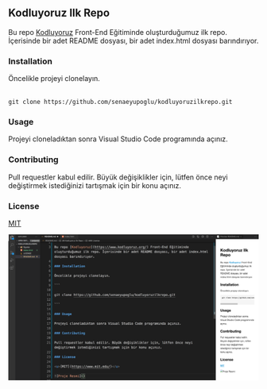 ## Kodluyoruz Ilk Repo

Bu repo [Kodluyoruz](https://www.kodluyoruz.org/) Front-End Eğitiminde oluşturduğumuz ilk repo. İçerisinde bir adet README dosyası, bir adet index.html dosyası barındırıyor.

### Installation

Öncelikle projeyi clonelayın.

```

git clone https://github.com/senaeyupoglu/kodluyoruzilkrepo.git

```

### Usage

Projeyi cloneladıktan sonra Visual Studio Code programında açınız.

### Contributing

Pull requestler kabul edilir. Büyük değişiklikler için, lütfen önce neyi değiştirmek istediğinizi tartışmak için bir konu açınız.

### License

<u>[MIT](https://www.mit.edu/)</u>

![Proje Resmi](figures/project.png)
